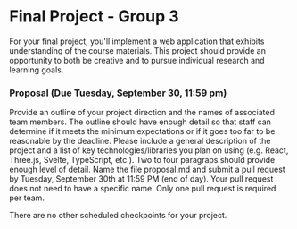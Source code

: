 # Final Project -  Group 3

For your final project, you'll implement a web application that exhibits understanding of the course materials. This project should provide an opportunity to both be creative and to pursue individual research and learning goals.

### Proposal (Due Tuesday, September 30, 11:59 pm) 
Provide an outline of your project direction and the names of associated team members. The outline should have enough detail so that staff can determine if it meets the minimum expectations or if it goes too far to be reasonable by the deadline. Please include a general description of the project and a list of key technologies/libraries you plan on using (e.g. React, Three.js, Svelte, TypeScript, etc.). Two to four paragraps should provide enough level of detail. Name the file proposal.md and submit a pull request by Tuesday, September 30th at 11:59 PM (end of day). Your pull request does not need to have a specific name. Only one pull request is required per team.



There are no other scheduled checkpoints for your project. 

